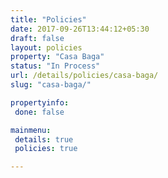 ```yaml
---
title: "Policies"
date: 2017-09-26T13:44:12+05:30
draft: false
layout: policies
property: "Casa Baga"
status: "In Process"
url: /details/policies/casa-baga/
slug: "casa-baga/"

propertyinfo:
 done: false

mainmenu:
 details: true
 policies: true

---
```


